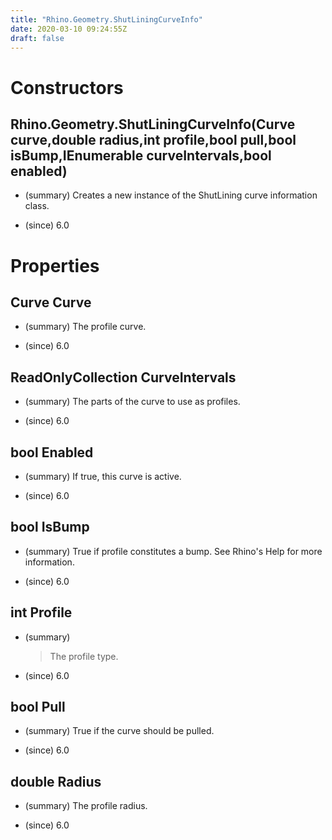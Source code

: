 ```yaml
---
title: "Rhino.Geometry.ShutLiningCurveInfo"
date: 2020-03-10 09:24:55Z
draft: false
---
```


# Constructors
## Rhino.Geometry.ShutLiningCurveInfo(Curve curve,double radius,int profile,bool pull,bool isBump,IEnumerable<Interval> curveIntervals,bool enabled)
- (summary) 
     Creates a new instance of the ShutLining curve information class.
     
- (since) 6.0
# Properties
## Curve Curve
- (summary) 
     The profile curve.
     
- (since) 6.0
## ReadOnlyCollection<Interval> CurveIntervals
- (summary) 
     The parts of the curve to use as profiles.
     
- (since) 6.0
## bool Enabled
- (summary) 
     If true, this curve is active.
     
- (since) 6.0
## bool IsBump
- (summary) 
     True if profile constitutes a bump. See Rhino's Help for more information.
     
- (since) 6.0
## int Profile
- (summary) 
     >The profile type.
     
- (since) 6.0
## bool Pull
- (summary) 
     True if the curve should be pulled.
     
- (since) 6.0
## double Radius
- (summary) 
     The profile radius.
     
- (since) 6.0
